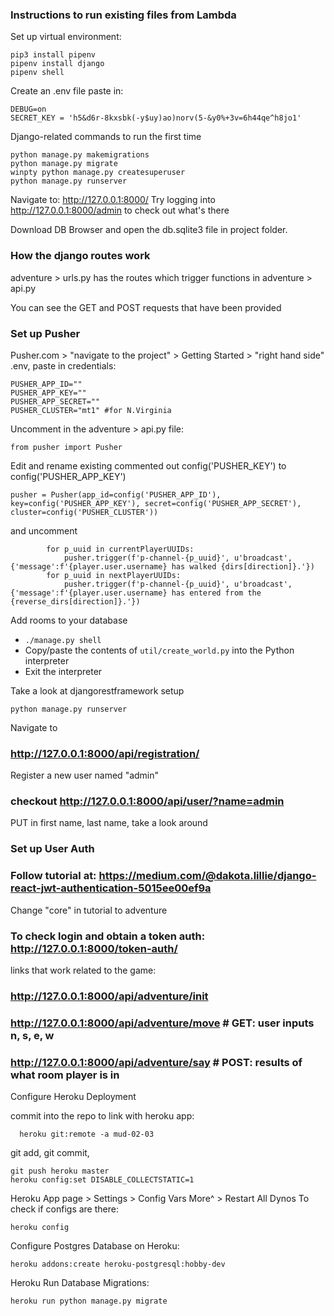 ### Instructions to run existing files from Lambda

Set up virtual environment:
```
pip3 install pipenv
pipenv install django
pipenv shell
```

Create an .env file
paste in:

```
DEBUG=on
SECRET_KEY = 'h5&d6r-8kxsbk(-y$uy)ao)norv(5-&y0%+3v=6h44qe^h8jo1'
```

Django-related commands to run the first time
```
python manage.py makemigrations
python manage.py migrate
winpty python manage.py createsuperuser
python manage.py runserver
```
Navigate to: http://127.0.0.1:8000/
Try logging into http://127.0.0.1:8000/admin to check out what's there

Download DB Browser and open the db.sqlite3 file in project folder. 

### How the django routes work

adventure > urls.py has the routes which trigger functions in adventure > api.py 

You can see the GET and POST requests that have been provided 

### Set up Pusher

Pusher.com > "navigate to the project" > Getting Started > "right hand side" .env, paste in credentials:
```
PUSHER_APP_ID=""
PUSHER_APP_KEY=""
PUSHER_APP_SECRET=""
PUSHER_CLUSTER="mt1" #for N.Virginia
```
Uncomment in the adventure > api.py file:
```
from pusher import Pusher
```
Edit and rename existing commented out config('PUSHER_KEY') to config('PUSHER_APP_KEY')
```
pusher = Pusher(app_id=config('PUSHER_APP_ID'), key=config('PUSHER_APP_KEY'), secret=config('PUSHER_APP_SECRET'), cluster=config('PUSHER_CLUSTER'))

```
and uncomment
```
        for p_uuid in currentPlayerUUIDs:
            pusher.trigger(f'p-channel-{p_uuid}', u'broadcast', {'message':f'{player.user.username} has walked {dirs[direction]}.'})
        for p_uuid in nextPlayerUUIDs:
            pusher.trigger(f'p-channel-{p_uuid}', u'broadcast', {'message':f'{player.user.username} has entered from the {reverse_dirs[direction]}.'})
```

Add rooms to your database
  * `./manage.py shell`
  * Copy/paste the contents of `util/create_world.py` into the Python interpreter
  * Exit the interpreter

Take a look at djangorestframework setup
```
python manage.py runserver
```
Navigate to 

### http://127.0.0.1:8000/api/registration/

Register a new user named "admin"

### checkout http://127.0.0.1:8000/api/user/?name=admin

PUT in first name, last name, take a look around

### Set up User Auth
### Follow tutorial at: https://medium.com/@dakota.lillie/django-react-jwt-authentication-5015ee00ef9a

Change "core" in tutorial to adventure

### To check login and obtain a token auth: http://127.0.0.1:8000/token-auth/

links that work related to the game: 
### http://127.0.0.1:8000/api/adventure/init
### http://127.0.0.1:8000/api/adventure/move # GET: user inputs n, s, e, w
### http://127.0.0.1:8000/api/adventure/say # POST: results of what room player is in
  
Configure Heroku Deployment

commit into the repo to link with heroku app:
```
  heroku git:remote -a mud-02-03
```

git add, git commit, 
  
```
git push heroku master
heroku config:set DISABLE_COLLECTSTATIC=1
```
Heroku App page > Settings > Config Vars
More^ > Restart All Dynos 
To check if configs are there:
```
heroku config
```

Configure Postgres Database on Heroku:
```
heroku addons:create heroku-postgresql:hobby-dev
```
Heroku Run Database Migrations:
```
heroku run python manage.py migrate
```
